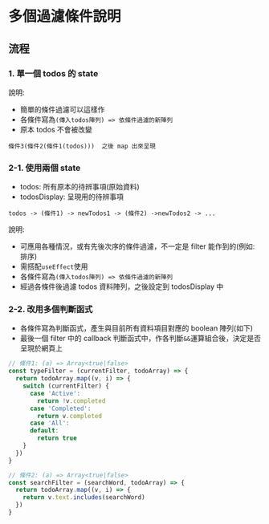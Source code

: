 # 多個過濾條件說明

## 流程

### 1. 單一個 todos 的 state

說明:

- 簡單的條件過濾可以這樣作
- 各條件寫為`(傳入todos陣列) => 依條件過濾的新陣列`
- 原本 todos 不會被改變

```text
條件3(條件2(條件1(todos)))  之後 map 出來呈現
```

### 2-1. 使用兩個 state

- todos: 所有原本的待辨事項(原始資料)
- todosDisplay: 呈現用的待辨事項

```
todos -> (條件1) -> newTodos1 -> (條件2) ->newTodos2 -> ...
```

說明:

- 可應用各種情況，或有先後次序的條件過濾，不一定是 filter 能作到的(例如:排序)
- 需搭配`useEffect`使用
- 各條件寫為`(傳入todos陣列) => 依條件過濾的新陣列`
- 經過各條件後過濾 todos 資料陣列，之後設定到 todosDisplay 中

### 2-2. 改用多個判斷函式

- 各條件寫為判斷函式，產生與目前所有資料項目對應的 boolean 陣列(如下)
- 最後一個 filter 中的 callback 判斷函式中，作各判斷`&&`運算組合後，決定是否呈現於網頁上

```jsx
// 條件1: (a) => Array<true|false>
const typeFilter = (currentFilter, todoArray) => {
  return todoArray.map((v, i) => {
    switch (currentFilter) {
      case 'Active':
        return !v.completed
      case 'Completed':
        return v.completed
      case 'All':
      default:
        return true
    }
  })
}

// 條件2: (a) => Array<true|false>
const searchFilter = (searchWord, todoArray) => {
  return todoArray.map((v, i) => {
    return v.text.includes(searchWord)
  })
}
```
